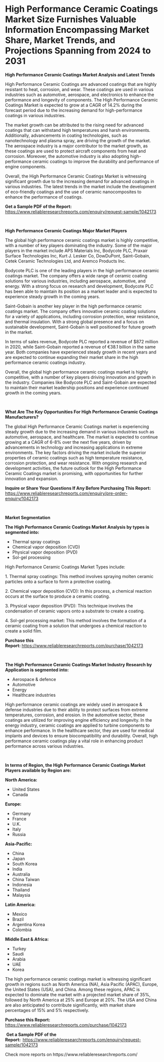 <p><h1>High Performance Ceramic Coatings Market Size Furnishes Valuable Information Encompassing Market Share, Market Trends, and Projections Spanning from 2024 to 2031</h1></p><p><strong>High Performance Ceramic Coatings Market Analysis and Latest Trends</strong></p>
<p><p>High Performance Ceramic Coatings are advanced coatings that are highly resistant to heat, corrosion, and wear. These coatings are used in various industries such as automotive, aerospace, and electronics to enhance the performance and longevity of components. The High Performance Ceramic Coatings Market is expected to grow at a CAGR of 14.2% during the forecast period due to the increasing demand for high-performance coatings in various industries. </p><p>The market growth can be attributed to the rising need for advanced coatings that can withstand high temperatures and harsh environments. Additionally, advancements in coating technologies, such as nanotechnology and plasma spray, are driving the growth of the market. The aerospace industry is a major contributor to the market growth, as these coatings are used to protect aircraft components from heat and corrosion. Moreover, the automotive industry is also adopting high-performance ceramic coatings to improve the durability and performance of engine components.</p><p>Overall, the High Performance Ceramic Coatings Market is witnessing significant growth due to the increasing demand for advanced coatings in various industries. The latest trends in the market include the development of eco-friendly coatings and the use of ceramic nanocomposites to enhance the performance of coatings.</p></p>
<p><strong>Get a Sample PDF of the Report:&nbsp;</strong> <a href="https://www.reliableresearchreports.com/enquiry/request-sample/1042173">https://www.reliableresearchreports.com/enquiry/request-sample/1042173</a></p>
<p>&nbsp;</p>
<p><strong>High Performance Ceramic Coatings Major Market Players</strong></p>
<p><p>The global high performance ceramic coatings market is highly competitive, with a number of key players dominating the industry. Some of the major players in the market include APS Materials Inc, Bodycote PLC, Praxair Surface Technologies Inc, Kurt J. Lesker Co, DowDuPont, Saint-Gobain, Cetek Ceramic Technologies Ltd, and Aremco Products Inc.</p><p>Bodycote PLC is one of the leading players in the high performance ceramic coatings market. The company offers a wide range of ceramic coating solutions for various industries, including aerospace, automotive, and energy. With a strong focus on research and development, Bodycote PLC has been able to maintain its position as a market leader and is expected to experience steady growth in the coming years.</p><p>Saint-Gobain is another key player in the high performance ceramic coatings market. The company offers innovative ceramic coating solutions for a variety of applications, including corrosion protection, wear resistance, and thermal insulation. With a strong global presence and a focus on sustainable development, Saint-Gobain is well positioned for future growth in the market.</p><p>In terms of sales revenue, Bodycote PLC reported a revenue of $872 million in 2020, while Saint-Gobain reported a revenue of €38.1 billion in the same year. Both companies have experienced steady growth in recent years and are expected to continue expanding their market share in the high performance ceramic coatings industry.</p><p>Overall, the global high performance ceramic coatings market is highly competitive, with a number of key players driving innovation and growth in the industry. Companies like Bodycote PLC and Saint-Gobain are expected to maintain their market leadership positions and experience continued growth in the coming years.</p></p>
<p>&nbsp;</p>
<p><strong>What Are The Key Opportunities For High Performance Ceramic Coatings Manufacturers?</strong></p>
<p><p>The global High Performance Ceramic Coatings market is experiencing steady growth due to the increasing demand in various industries such as automotive, aerospace, and healthcare. The market is expected to continue growing at a CAGR of 6-8% over the next five years, driven by advancements in technology and increasing applications in extreme environments. The key factors driving the market include the superior properties of ceramic coatings such as high temperature resistance, corrosion protection, and wear resistance. With ongoing research and development activities, the future outlook for the High Performance Ceramic Coatings market is promising, with opportunities for further innovation and expansion.</p></p>
<p><strong>Inquire or Share Your Questions If Any Before Purchasing This Report:</strong> <a href="https://www.reliableresearchreports.com/enquiry/pre-order-enquiry/1042173">https://www.reliableresearchreports.com/enquiry/pre-order-enquiry/1042173</a></p>
<p>&nbsp;</p>
<p><strong>Market Segmentation</strong></p>
<p><strong>The High Performance Ceramic Coatings Market Analysis by types is segmented into:</strong></p>
<p><ul><li>Thermal spray coatings</li><li>Chemical vapor deposition (CVD)</li><li>Physical vapor deposition (PVD)</li><li>Sol-gel processing</li></ul></p>
<p><p>High Performance Ceramic Coatings Market Types include:</p><p>1. Thermal spray coatings: This method involves spraying molten ceramic particles onto a surface to form a protective coating.</p><p>2. Chemical vapor deposition (CVD): In this process, a chemical reaction occurs at the surface to produce a ceramic coating.</p><p>3. Physical vapor deposition (PVD): This technique involves the condensation of ceramic vapors onto a substrate to create a coating.</p><p>4. Sol-gel processing market: This method involves the formation of a ceramic coating from a solution that undergoes a chemical reaction to create a solid film.</p></p>
<p><strong>Purchase this Report:&nbsp;</strong><a href="https://www.reliableresearchreports.com/purchase/1042173">https://www.reliableresearchreports.com/purchase/1042173</a></p>
<p>&nbsp;</p>
<p><strong>The High Performance Ceramic Coatings Market Industry Research by Application is segmented into:</strong></p>
<p><ul><li>Aerospace & defence</li><li>Automotive</li><li>Energy</li><li>Healthcare industries</li></ul></p>
<p><p>High performance ceramic coatings are widely used in aerospace & defense industries due to their ability to protect surfaces from extreme temperatures, corrosion, and erosion. In the automotive sector, these coatings are utilized for improving engine efficiency and longevity. In the energy industry, ceramic coatings are applied to turbine components to enhance performance. In the healthcare sector, they are used for medical implants and devices to ensure biocompatibility and durability. Overall, high performance ceramic coatings play a vital role in enhancing product performance across various industries.</p></p>
<p>&nbsp;</p>
<p><strong>In terms of Region, the High Performance Ceramic Coatings Market Players available by Region are:</strong></p>
<p>
    <p> <strong> North America: </strong>
        <ul>
            <li>United States</li>
            <li>Canada</li>
        </ul>
        </p> 
    <p> <strong> Europe: </strong>
        <ul>
            <li>Germany</li>
            <li>France</li>
            <li>U.K.</li>
            <li>Italy</li>
            <li>Russia</li>
        </ul>
        </p> 
    <p> <strong> Asia-Pacific: </strong>
        <ul>
            <li>China</li>
            <li>Japan</li>
            <li>South Korea</li>
            <li>India</li>
            <li>Australia</li>
            <li>China Taiwan</li>
            <li>Indonesia</li>
            <li>Thailand</li>
            <li>Malaysia</li>
        </ul>
        </p> 
    <p> <strong> Latin America: </strong>
        <ul>
            <li>Mexico</li>
            <li>Brazil</li>
            <li>Argentina Korea</li>
            <li>Colombia</li>
        </ul>
        </p> 
    <p> <strong> Middle East & Africa: </strong>
        <ul>
            <li>Turkey</li>
            <li>Saudi</li>
            <li>Arabia</li>
            <li>UAE</li>
            <li>Korea</li>
        </ul>
    </p>
    </p>
<p><p>The high performance ceramic coatings market is witnessing significant growth in regions such as North America (NA), Asia Pacific (APAC), Europe, the United States (USA), and China. Among these regions, APAC is expected to dominate the market with a projected market share of 35%, followed by North America at 25% and Europe at 20%. The USA and China are also anticipated to contribute significantly, with market share percentages of 15% and 5% respectively.</p></p>
<p><strong>Purchase this Report: </strong><a href="https://www.reliableresearchreports.com/purchase/1042173">https://www.reliableresearchreports.com/purchase/1042173</a></p>
<p>&nbsp;<strong>Get a Sample PDF of the Report:&nbsp;&nbsp;</strong><a href="https://www.reliableresearchreports.com/enquiry/request-sample/1042173">https://www.reliableresearchreports.com/enquiry/request-sample/1042173</a></p>
<p><strong></strong></p>
<p>Check more reports on https://www.reliableresearchreports.com/</p>